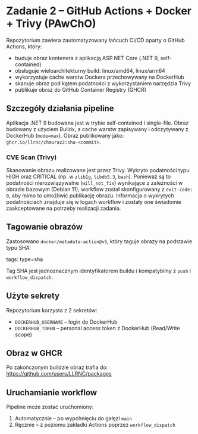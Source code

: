 # Zadanie 2 – GitHub Actions + Docker + Trivy (PAwChO)

Repozytorium zawiera zautomatyzowany łańcuch CI/CD oparty o GitHub Actions, który:
- buduje obraz kontenera z aplikacją ASP.NET Core (.NET 9, self-contained)
- obsługuje wieloarchitekturny build: linux/amd64, linux/arm64
- wykorzystuje cache warstw Dockera przechowywany na DockerHub
- skanuje obraz pod kątem podatności z wykorzystaniem narzędzia Trivy
- publikuje obraz do GitHub Container Registry (GHCR)

## Szczegóły działania pipeline

Aplikacja .NET 9 budowana jest w trybie self-contained i single-file. Obraz budowany z użyciem Buildx, a cache warstw zapisywany i odczytywany z DockerHub (`mode=max`). Obraz publikowany jako: `ghcr.io/llrnc/chmuraz2:sha-<commit>`.

### CVE Scan (Trivy)

Skanowanie obrazu realizowane jest przez Trivy. Wykryto podatności typu HIGH oraz CRITICAL (np. w `zlib1g`, `libdb5.3`, `bash`). Ponieważ są to podatności nierozwiązywalne (`will_not_fix`) wynikające z zależności w obrazie bazowym (Debian 11), workflow został skonfigurowany z `exit-code: 0`, aby mimo to umożliwić publikację obrazu. Informacja o wykrytych podatnościach znajduje się w logach workflow i zostały one świadomie zaakceptowane na potrzeby realizacji zadania.

## Tagowanie obrazów

Zastosowano `docker/metadata-action@v5`, który taguje obrazy na podstawie typu SHA:
	
  tags:
    type=sha

Tag SHA jest jednoznacznym identyfikatorem buildu i kompatybilny z `push` i `workflow_dispatch`.

## Użyte sekrety

Repozytorium korzysta z 2 sekretów:
- `DOCKERHUB_USERNAME` – login do DockerHub
- `DOCKERHUB_TOKEN` – personal access token z DockerHub (Read/Write scope)

## Obraz w GHCR

Po zakończonym buildzie obraz trafia do:  
https://github.com/users/LLRNC/packages

## Uruchamianie workflow

Pipeline może zostać uruchomiony:
1. Automatycznie – po wypchnięciu do gałęzi `main`
2. Ręcznie – z poziomu zakładki Actions poprzez `workflow_dispatch`
